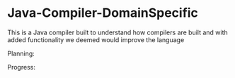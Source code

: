 # Java-Compiler-DomainSpecific
This is a Java compiler built to understand how compilers are built and with added functionality we deemed would improve the language

Planning:


Progress:
